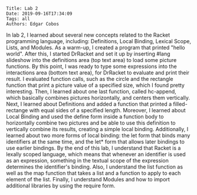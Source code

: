     Title: Lab 2
    Date: 2019-09-16T17:34:09
    Tags: all
    Authors: Edgar Cobos

In lab 2, I learned about several new concepts related to the Racket programming language, including: Definitions, Local Binding, Lexical Scope, Lists, and Modules. As a warm-up, I created a program that printed "hello world". After this, I started DrRacket and set it up by inserting #lang slideshow into the definitions area (top text area) to load some picture functions. By this point, I was ready to type some expressions into the interactions area (bottom text area), for DrRacket to evaluate and print their result. I evaluated function calls, such as the circle and the rectangle function that print a picture value of a specified size, which I found pretty interesting. Then, I learned about one last function, called hc-append, which basically combines pictures horizontally, and centers them vertically. Next, I learned about Definitions and added a function that printed a filled-rectange with equal sides of a specified length. Moreover, I learned about Local Binding and used the define form inside a function body to horizontally combine two pictures and be able to use this definition to vertically combine its results, creating a simple local binding. Additionally, I learned about two more forms of local binding: the let form that binds many identifiers at the same time, and the let* form that allows later bindings to use earlier bindings. By the end of this lab, I understand that Racket is a lexally scoped language, which means that whenever an identifier is used as an expression, something in the textual scope of the expression determines the identifier's binding. Also, I understand the list function as well as the map function that takes a list and a function to apply to each element of the list. Finally, I understand Modules and how to import additional libraries by using the require form.

<!-- more -->

